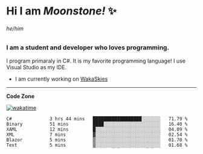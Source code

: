 
<!--
**MoonstoneStudios/MoonstoneStudios** is a ✨ _special_ ✨ repository because its `README.md` (this file) appears on your GitHub profile.

Here are some ideas to get you started:

- 🔭 I’m currently working on ...
- 🌱 I’m currently learning ...
- 👯 I’m looking to collaborate on ...
- 🤔 I’m looking for help with ...
- 💬 Ask me about ...
- 📫 How to reach me: ...
- 😄 Pronouns: ...
- ⚡ Fun fact: ...
-->

# Hi I am _Moonstone!_  ✨
###### he/him
### I am a student and developer who loves programming.

I program primaraly in C#. It is my favorite programming language! I use Visual Studio as my IDE.

- I am currently working on [WakaSkies](https://github.com/MoonstoneStudios/WakaSkies)

---

**Code Zone**


[![wakatime](https://wakatime.com/badge/user/35c755da-7226-42ef-89f9-892c03fbcf7e.svg?style=for-the-badge)](https://wakatime.com/@35c755da-7226-42ef-89f9-892c03fbcf7e)
<!--START_SECTION:waka-->

```text
C#              3 hrs 44 mins   ██████████████████░░░░░░░   71.79 %
Binary          51 mins         ████░░░░░░░░░░░░░░░░░░░░░   16.40 %
XAML            12 mins         █░░░░░░░░░░░░░░░░░░░░░░░░   04.09 %
XML             7 mins          ▓░░░░░░░░░░░░░░░░░░░░░░░░   02.54 %
Blazor          5 mins          ▒░░░░░░░░░░░░░░░░░░░░░░░░   01.70 %
Text            5 mins          ▒░░░░░░░░░░░░░░░░░░░░░░░░   01.68 %
```

<!--END_SECTION:waka-->
